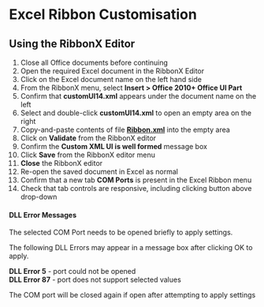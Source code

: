 # Excel Ribbon Customisation

## Using the RibbonX Editor

1. Close all Office documents before continuing
2. Open the required Excel document in the RibbonX Editor
3. Click on the Excel document name on the left hand side
4. From the RibbonX menu, select **Insert > Office 2010+ Office UI Part**
5. Confirm that **customUI14.xml** appears under the document name on the left
6. Select and double-click **customUI14.xml** to open an empty area on the right
7. Copy-and-paste contents of file [**Ribbon.xml**](Ribbon.xml) into the empty area
8. Click on **Validate** from the RibbonX editor
9. Confirm the **Custom XML UI is well formed** message box
10. Click **Save** from the RibbonX editor menu
11. **Close** the RibbonX editor
12. Re-open the saved document in Excel as normal
13. Confirm that a new tab **COM Ports** is present in the Excel Ribbon menu 
14. Check that tab controls are responsive, including clicking button above drop-down

#### DLL Error Messages

The selected COM Port needs to be opened briefly to apply settings. 

The following DLL Errors may appear in a message box after clicking OK to apply.

**DLL Error 5**  - port could not be opened  
**DLL Error 87** - port does not support selected values

The COM port will be closed again if open after attempting to apply settings
